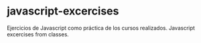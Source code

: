 # javascript-excercises
Ejercicios de Javascript como práctica de los cursos realizados.
Javascript excercises from classes.
